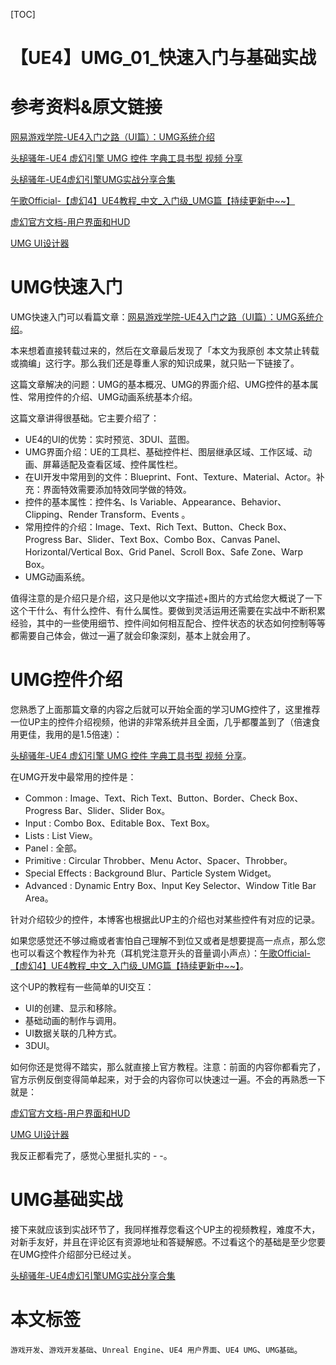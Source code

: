 [TOC]

# 【UE4】UMG_01_快速入门与基础实战

# 参考资料&原文链接

[网易游戏学院-UE4入门之路（UI篇）：UMG系统介绍](https://www.bilibili.com/read/cv6028158)

[头槌骚年-UE4 虚幻引擎 UMG 控件 字典工具书型 视频 分享](https://www.bilibili.com/video/BV1kT4y1L7L6)

[头槌骚年-UE4虚幻引擎UMG实战分享合集](https://www.bilibili.com/video/BV1Ly4y1i733)

[午歌Official-【虚幻4】UE4教程_中文_入门级_UMG篇【持续更新中~~】](https://www.bilibili.com/video/BV1Qi4y1u7kh)

[虚幻官方文档-用户界面和HUD](https://docs.unrealengine.com/4.26/zh-CN/InteractiveExperiences/Framework/UIAndHUD/)

[UMG UI设计器](https://docs.unrealengine.com/4.26/zh-CN/InteractiveExperiences/UMG/)

# UMG快速入门

UMG快速入门可以看篇文章：[网易游戏学院-UE4入门之路（UI篇）：UMG系统介绍](https://www.bilibili.com/read/cv6028158)。

本来想着直接转载过来的，然后在文章最后发现了「本文为我原创  本文禁止转载或摘编」这行字。那么我们还是尊重人家的知识成果，就只贴一下链接了。

这篇文章解决的问题：UMG的基本概况、UMG的界面介绍、UMG控件的基本属性、常用控件的介绍、UMG动画系统基本介绍。

这篇文章讲得很基础。它主要介绍了：

- UE4的UI的优势：实时预览、3DUI、蓝图。
- UMG界面介绍：UE的工具栏、基础控件栏、图层继承区域、工作区域、动画、屏幕适配及查看区域、控件属性栏。
- 在UI开发中常用到的文件：Blueprint、Font、Texture、Material、Actor。补充：界面特效需要添加特效同学做的特效。
- 控件的基本属性：控件名、Is Variable、Appearance、Behavior、Clipping、Render Transform、Events  。
- 常用控件的介绍：Image、Text、Rich Text、Button、Check Box、Progress Bar、Slider、Text Box、Combo Box、Canvas Panel、Horizontal/Vertical Box、Grid Panel、Scroll Box、Safe Zone、Warp Box。
- UMG动画系统。

值得注意的是介绍只是介绍，这只是他以文字描述+图片的方式给您大概说了一下这个干什么、有什么控件、有什么属性。要做到灵活运用还需要在实战中不断积累经验，其中的一些使用细节、控件间如何相互配合、控件状态的状态如何控制等等都需要自己体会，做过一遍了就会印象深刻，基本上就会用了。

# UMG控件介绍

您熟悉了上面那篇文章的内容之后就可以开始全面的学习UMG控件了，这里推荐一位UP主的控件介绍视频，他讲的非常系统并且全面，几乎都覆盖到了（倍速食用更佳，我用的是1.5倍速）：

[头槌骚年-UE4 虚幻引擎 UMG 控件 字典工具书型 视频 分享](https://www.bilibili.com/video/BV1kT4y1L7L6)。

在UMG开发中最常用的控件是：

- Common : Image、Text、Rich Text、Button、Border、Check Box、Progress Bar、Slider、Slider Box。
- Input : Combo Box、Editable Box、Text Box。
- Lists : List View。
- Panel : 全部。
- Primitive : Circular Throbber、Menu Actor、Spacer、Throbber。
- Special Effects : Background Blur、Particle System Widget。
- Advanced : Dynamic Entry Box、Input Key Selector、Window Title Bar Area。

针对介绍较少的控件，本博客也根据此UP主的介绍也对某些控件有对应的记录。

如果您感觉还不够过瘾或者害怕自己理解不到位又或者是想要提高一点点，那么您也可以看这个教程作为补充（耳机党注意开头的音量调小声点）：[午歌Official-【虚幻4】UE4教程_中文_入门级_UMG篇【持续更新中~~】](https://www.bilibili.com/video/BV1Qi4y1u7kh)。

这个UP的教程有一些简单的UI交互：

- UI的创建、显示和移除。
- 基础动画的制作与调用。
- UI数据关联的几种方式。
- 3DUI。

如何你还是觉得不踏实，那么就直接上官方教程。注意：前面的内容你都看完了，官方示例反倒变得简单起来，对于会的内容你可以快速过一遍。不会的再熟悉一下就是：

[虚幻官方文档-用户界面和HUD](https://docs.unrealengine.com/4.26/zh-CN/InteractiveExperiences/Framework/UIAndHUD/)

[UMG UI设计器](https://docs.unrealengine.com/4.26/zh-CN/InteractiveExperiences/UMG/)

我反正都看完了，感觉心里挺扎实的 - -。

# UMG基础实战

接下来就应该到实战环节了，我同样推荐您看这个UP主的视频教程，难度不大，对新手友好，并且在评论区有资源地址和答疑解惑。不过看这个的基础是至少您要在UMG控件介绍部分已经过关。

[头槌骚年-UE4虚幻引擎UMG实战分享合集](https://www.bilibili.com/video/BV1Ly4y1i733)

# 本文标签

`游戏开发`、`游戏开发基础`、`Unreal Engine`、`UE4 用户界面`、`UE4 UMG`、`UMG基础`。

